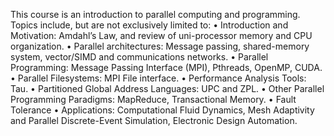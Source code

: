 This course is an introduction to parallel computing and programming. Topics include, but are not
exclusively limited to:
• Introduction and Motivation: Amdahl’s Law, and review of uni-processor memory and CPU
organization.
• Parallel architectures: Message passing, shared-memory system, vector/SIMD and communications
networks.
• Parallel Programming: Message Passing Interface (MPI), Pthreads, OpenMP, CUDA.
• Parallel Filesystems: MPI File interface.
• Performance Analysis Tools: Tau.
• Partitioned Global Address Languages: UPC and ZPL.
• Other Parallel Programming Paradigms: MapReduce, Transactional Memory.
• Fault Tolerance
• Applications: Computational Fluid Dynamics, Mesh Adaptivity and Parallel Discrete-Event
Simulation, Electronic Design Automation.